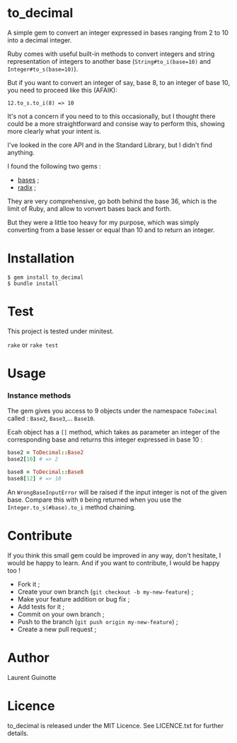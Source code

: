 # to_decimal

A simple gem to convert an integer expressed in bases
ranging from 2 to 10 into a decimal integer.

Ruby comes with useful built-in methods to convert integers and string
representation of integers to another base (`String#to_i(base=10)` and 
`Integer#to_s(base=10)`).

But if you want to convert an integer of say, base 8, to an integer of base 10,
you need to proceed like this (AFAIK):

`12.to_s.to_i(8) => 10`

It's not a concern if you need to to this occasionally, but I thought there
could be a more straightforward and consise way to
perform this, showing more clearly what your intent is.

I've looked in the core API and in the Standard Library, but I didn't find
anything. 

I found the following two gems :
- [bases](https://github.com/whatyouhide/bases) ;
- [radix](https://github.com/rubyworks/radix) ;

They are very comprehensive, go both behind the base 36, which is the limit
of Ruby, and allow to vonvert bases back and forth.

But they were a little too heavy for my purpose, which was simply
converting from a base lesser or equal than 10 and to return an integer.


# Installation
```shell
$ gem install to_decimal
$ bundle install
```

# Test

This project is tested under minitest.

`rake` or `rake test`

# Usage

### Instance methods

The gem gives you access to 9 objects under the namespace `ToDecimal` called :
`Base2`, `Base3`,... `Base10`.

Ecah object has a `[]` method, which takes as parameter an integer of the
corresponding base and returns this integer expressed in base 10 :

```ruby
base2 = ToDecimal::Base2
base2[10] # => 2

base8 = ToDecimal::Base8
base8[12] # => 10
```

An `WrongBaseInputError` will be raised if the input integer is not of the
given base. Compare this with `0` being returned when you use the 
`Integer.to_s(#base).to_i` method chaining.


# Contribute

If you think this small gem could be improved in any way, don't hesitate,
I would be happy to learn. And if you want to contribute, I would be happy too !

- Fork it ;
- Create your own branch (`git checkout -b my-new-feature`) ;
- Make your feature addition or bug fix ;
- Add tests for it ;
- Commit on your own branch ;
- Push to the branch (`git push origin my-new-feature`) ;
- Create a new pull request ;

# Author

Laurent Guinotte


# Licence

to_decimal is released under the MIT Licence. See LICENCE.txt
for further details.
